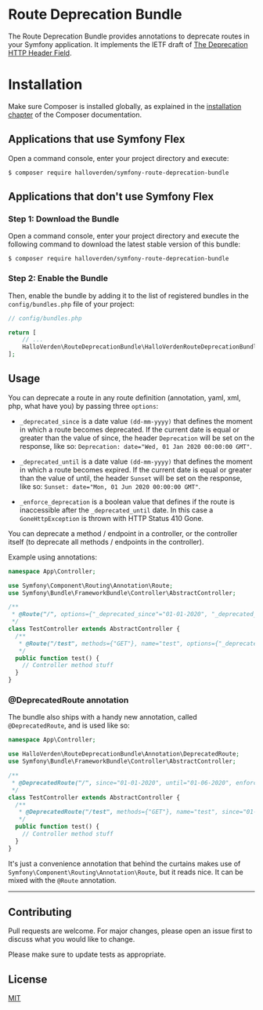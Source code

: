 Route Deprecation Bundle
==============================
The Route Deprecation Bundle provides annotations to deprecate routes in your Symfony application. It implements the IETF draft  of [The Deprecation HTTP Header Field](https://tools.ietf.org/id/draft-dalal-deprecation-header-03.html).  

Installation
============

Make sure Composer is installed globally, as explained in the
[installation chapter](https://getcomposer.org/doc/00-intro.md)
of the Composer documentation.

Applications that use Symfony Flex
----------------------------------

Open a command console, enter your project directory and execute:

```console
$ composer require halloverden/symfony-route-deprecation-bundle
```

Applications that don't use Symfony Flex
----------------------------------------

### Step 1: Download the Bundle

Open a command console, enter your project directory and execute the
following command to download the latest stable version of this bundle:

```console
$ composer require halloverden/symfony-route-deprecation-bundle
```

### Step 2: Enable the Bundle

Then, enable the bundle by adding it to the list of registered bundles
in the `config/bundles.php` file of your project:

```php
// config/bundles.php

return [
    // ...
    HalloVerden\RouteDeprecationBundle\HalloVerdenRouteDeprecationBundle::class => ['all' => true],
];
```

## Usage

You can deprecate a route in any route definition (annotation, yaml, xml, php, what have you) by passing three `options`:
 
- `_deprecated_since` is a date value `(dd-mm-yyyy)` that defines the moment in which a route becomes deprecated. If the current date is equal or greater than the value of since, the header `Deprecation` will be set on the response, like so:
 `Deprecation: date="Wed, 01 Jan 2020 00:00:00 GMT"`.
 
- `_deprecated_until` is a date value `(dd-mm-yyyy)` that defines the moment in which a route becomes expired. If the current date is equal or greater than the value of until, the header `Sunset` will be set on the response, like so:
  `Sunset: date="Mon, 01 Jun 2020 00:00:00 GMT"`.
  
- `_enforce_deprecation` is a boolean value that defines if the route is inaccessible after the `_deprecated_until` date. In this case a `GoneHttpException` is thrown with HTTP Status 410 Gone.

You can deprecate a method / endpoint in a controller, or the controller itself (to deprecate all methods / endpoints in the controller).

Example using annotations:

```php
namespace App\Controller;

use Symfony\Component\Routing\Annotation\Route;
use Symfony\Bundle\FrameworkBundle\Controller\AbstractController;

/**
 * @Route("/", options={"_deprecated_since"="01-01-2020", "_deprecated_until"="01-06-2020", "_enforce_deprecation"=false)
 */
class TestController extends AbstractController {
  /**
   * @Route("/test", methods={"GET"}, name="test", options={"_deprecated_since"="01-01-2020", "_deprecated_until"="01-06-2020", "_enforce_deprecation"=true)
   */
  public function test() {
    // Controller method stuff
  }
}
```

### @DeprecatedRoute annotation
The bundle also ships with a handy new annotation, called `@DeprecatedRoute`, and is used like so:

```php
namespace App\Controller;

use HalloVerden\RouteDeprecationBundle\Annotation\DeprecatedRoute;
use Symfony\Bundle\FrameworkBundle\Controller\AbstractController;

/**
 * @DeprecatedRoute("/", since="01-01-2020", until="01-06-2020", enforce=false)
 */
class TestController extends AbstractController {
  /**
   * @DeprecatedRoute("/test", methods={"GET"}, name="test", since="01-01-2020", until="01-06-2020", enforce=true)
   */
  public function test() {
    // Controller method stuff
  }
}
```

It's just a convenience annotation that behind the curtains makes use of `Symfony\Component\Routing\Annotation\Route`, but it reads nice. It can be mixed with the `@Route` annotation. 

---

## Contributing
Pull requests are welcome. For major changes, please open an issue first to discuss what you would like to change.

Please make sure to update tests as appropriate.

## License
[MIT](https://choosealicense.com/licenses/mit/)
